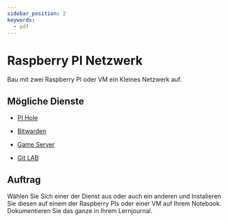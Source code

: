 ```yaml
---
sidebar_position: 2
keywords:
  - pdf
---
```

# Raspberry PI Netzwerk
Bau mit zwei Raspberry PI oder VM ein Kleines Netzwerk auf.

## Mögliche Dienste

- [PI Hole](https://raspberrytips.com/install-pi-hole-ad-blocker/)

- [Bitwarden](https://raspberrytips.com/install-bitwarden-on-raspberry-pi/)

- [Game Server](https://raspberrytips.com/minecraft-server-raspberry-pi/)

- [Git LAB](https://raspberrytips.com/gitlab-installation-raspberry-pi/)

## Auftrag
Wählen Sie Sich einer der Dienst aus oder auch ein anderen und Instalieren Sie diesen auf einem der Raspberry PIs oder einer VM auf Ihrem Notebook.
Dokumentieren Sie das ganze in Ihrem Lernjournal.